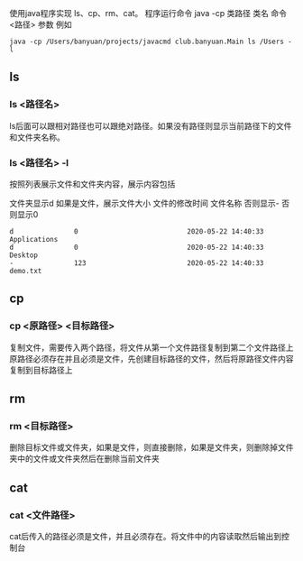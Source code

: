 使用java程序实现 ls、cp、rm、cat。
程序运行命令 java -cp 类路径 类名 命令 <路径> 参数
例如
```
java -cp /Users/banyuan/projects/javacmd club.banyuan.Main ls /Users -l
```

## ls
### ls <路径名>
ls后面可以跟相对路径也可以跟绝对路径。如果没有路径则显示当前路径下的文件和文件夹名称。

### ls <路径名> -l
按照列表展示文件和文件夹内容，展示内容包括 

文件夹显示d      如果是文件，展示文件大小        文件的修改时间            文件名称
否则显示-        否则显示0
```
d               0                           2020-05-22 14:40:33     Applications
d               0                           2020-05-22 14:40:33     Desktop
-               123                         2020-05-22 14:40:33     demo.txt
```

## cp
### cp <原路径> <目标路径>
复制文件，需要传入两个路径，将文件从第一个文件路径复制到第二个文件路径上
原路径必须存在并且必须是文件，先创建目标路径的文件，然后将原路径文件内容复制到目标路径上

## rm

### rm <目标路径>
删除目标文件或文件夹，如果是文件，则直接删除，如果是文件夹，则删除掉文件夹中的文件或文件夹然后在删除当前文件夹

## cat

### cat <文件路径>
cat后传入的路径必须是文件，并且必须存在。将文件中的内容读取然后输出到控制台

